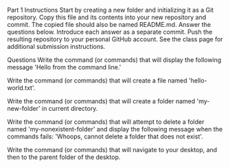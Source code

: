 Part 1
Instructions
Start by creating a new folder and initializing it as a Git repository.
Copy this file and its contents into your new repository and commit. The copied file should also be named README.md.
Answer the questions below. Introduce each answer as a separate commit.
Push the resulting repository to your personal GitHub account.
See the class page for additional submission instructions.

Questions
Write the command (or commands) that will display the following message 'Hello from the command line.'


Write the command (or commands) that will create a file named 'hello-world.txt'.


Write the command (or commands) that will create a folder named 'my-new-folder' in current directory.


Write the command (or commands) that will attempt to delete a folder named 'my-nonexistent-folder' and display the 
following message when the commands fails: 'Whoops, cannot delete a folder that does not exist'.


Write the command (or commands) that will navigate to your desktop, and then to the parent folder of the desktop.
